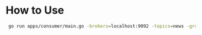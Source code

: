 # How to Use

```zsh
 go run apps/consumer/main.go -brokers=localhost:9092 -topics=news -group=notifications
```
